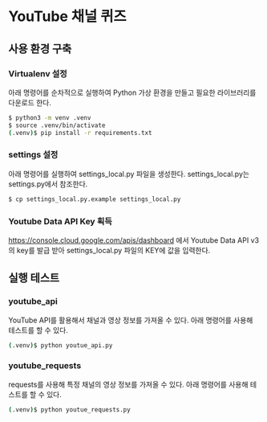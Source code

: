 # YouTube 채널 퀴즈

## 사용 환경 구축

### Virtualenv 설정
아래 명령어를 순차적으로 실행하여 Python 가상 환경을 만들고 필요한 라이브러리를 다운로드 한다.
```sh
$ python3 -m venv .venv
$ source .venv/bin/activate
(.venv)$ pip install -r requirements.txt
```

### settings 설정
아래 명령어를 실행하여 settings_local.py 파일을 생성한다. settings_local.py는 settings.py에서 참조한다.
```sh
$ cp settings_local.py.example settings_local.py
```

### Youtube Data API Key 획득
https://console.cloud.google.com/apis/dashboard 에서 Youtube Data API v3의 key를 발급 받아 settings_local.py 파일의 KEY에 값을 입력한다.

## 실행 테스트

### youtube_api
YouTube API를 활용해서 채널과 영상 정보를 가져올 수 있다. 아래 명령어를 사용해 테스트를 할 수 있다.
```sh
(.venv)$ python youtue_api.py
```

### youtube_requests
requests를 사용해 특정 채널의 영상 정보를 가져올 수 있다. 아래 명령어를 사용해 테스트를 할 수 있다.
```sh
(.venv)$ python youtue_requests.py
```